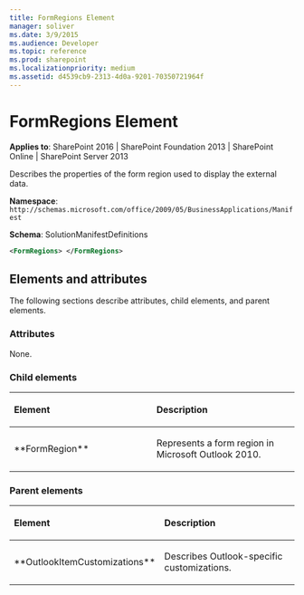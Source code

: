 ```yaml
---
title: FormRegions Element
manager: soliver
ms.date: 3/9/2015
ms.audience: Developer
ms.topic: reference
ms.prod: sharepoint
ms.localizationpriority: medium
ms.assetid: d4539cb9-2313-4d0a-9201-70350721964f
---
```


# FormRegions Element

**Applies to**: SharePoint 2016 | SharePoint Foundation 2013 | SharePoint Online | SharePoint Server 2013

Describes the properties of the form region used to display the external data.

**Namespace**: `http://schemas.microsoft.com/office/2009/05/BusinessApplications/Manifest`

**Schema**: SolutionManifestDefinitions

```XML
<FormRegions> </FormRegions>
```

## Elements and attributes

The following sections describe attributes, child elements, and parent elements.

### Attributes

None.

### Child elements

<table>
<colgroup>
<col width="50%" />
<col width="50%" />
</colgroup>
<thead>
<tr class="header">
<th align="left"><p>Element</p></th>
<th align="left"><p>Description</p></th>
</tr>
</thead>
<tbody>
<tr class="odd">
<td align="left"><p>**FormRegion**</p></td>
<td align="left"><p>Represents a form region in Microsoft Outlook 2010.</p></td>
</tr>
</tbody>
</table>

### Parent elements

<table>
<colgroup>
<col width="50%" />
<col width="50%" />
</colgroup>
<thead>
<tr class="header">
<th align="left"><p>Element</p></th>
<th align="left"><p>Description</p></th>
</tr>
</thead>
<tbody>
<tr class="odd">
<td align="left"><p>**OutlookItemCustomizations**</p></td>
<td align="left"><p>Describes Outlook-specific customizations.</p></td>
</tr>
</tbody>
</table>

<br/>

<br/>








